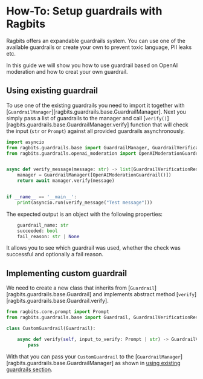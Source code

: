 # How-To: Setup guardrails with Ragbits

Ragbits offers an expandable guardrails system. You can use one of the available guardrails or create your own to prevent toxic language, PII leaks etc.

In this guide we will show you how to use guardrail based on OpenAI moderation and how to creat your own guardrail.


## Using existing guardrail
To use one of the existing guardrails you need to import it together with [`GuardrailManager`][ragbits.guardrails.base.GuardrailManager]. Next you simply pass a list of guardrails to the manager
and call [`verify()`][ragbits.guardrails.base.GuardrailManager.verify] function that will check the input (`str` or `Prompt`) against all provided guardrails asynchronously.

```python
import asyncio
from ragbits.guardrails.base import GuardrailManager, GuardrailVerificationResult
from ragbits.guardrails.openai_moderation import OpenAIModerationGuardrail


async def verify_message(message: str) -> list[GuardrailVerificationResult]:
    manager = GuardrailManager([OpenAIModerationGuardrail()])
    return await manager.verify(message)


if __name__ == '__main__':
    print(asyncio.run(verify_message("Test message")))
```

The expected output is an object with the following properties:
```python
    guardrail_name: str
    succeeded: bool
    fail_reason: str | None
```
It allows you to see which guardrail was used, whether the check was successful and optionally a fail reason.

## Implementing custom guardrail
We need to create a new class that inherits from [`Guardrail`][ragbits.guardrails.base.Guardrail] and implements abstract method [`verify`][ragbits.guardrails.base.Guardrail.verify].

```python
from ragbits.core.prompt import Prompt
from ragbits.guardrails.base import Guardrail, GuardrailVerificationResult

class CustomGuardrail(Guardrail):

    async def verify(self, input_to_verify: Prompt | str) -> GuardrailVerificationResult:
        pass
```

With that you can pass your `CustomGuardrail` to the [`GuardrailManager`][ragbits.guardrails.base.GuardrailManager] as shown in [using existing guardrails section](#using-existing-guardrail).